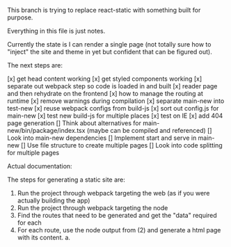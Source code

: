 This branch is trying to replace react-static with something built for purpose.

Everything in this file is just notes.

Currently the state is I can render a single page (not totally sure how to "inject" the site and theme in yet but confident that can be figured out).

The next steps are:

[x] get head content working
[x] get styled components working
[x] separate out webpack step so code is loaded in and built
[x] reader page and then rehydrate on the frontend
[x] how to manage the routing at runtime
[x] remove warnings during compilation
[x] separate main-new into test-new
[x] reuse webpack configs from build-js
[x] sort out config.js for main-new
[x] test new build-js for multiple places
[x] test on IE
[x] add 404 page generation
[] Think about alternatives for main-new/bin/package/index.tsx (maybe can be compiled and referenced)
[] Look into main-new dependencies
[] Implement start and serve in main-new
[] Use file structure to create multiple pages
[] Look into code splitting for multiple pages

Actual documentation:

The steps for generating a static site are:
1. Run the project through webpack targeting the web (as if you were actually building the app)
2. Run the project through webpack targeting the node
3. Find the routes that need to be generated and get the "data" required for each
4. For each route, use the node output from (2) and generate a html page with its content.
  a.
